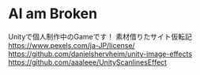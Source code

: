# AI am Broken
Unityで個人制作中のGameです！
素材借りたサイト仮転記  
https://www.pexels.com/ja-JP/license/  
https://github.com/danielshervheim/unity-image-effects  
https://github.com/aaaleee/UnityScanlinesEffect
